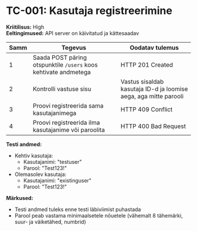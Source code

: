 # TC-001: Kasutaja registreerimine
**Kriitilisus:** High  
**Eeltingimused:** API server on käivitatud ja kättesaadav  

| Samm | Tegevus | Oodatav tulemus |
|------|---------|-----------------|
| 1    | Saada POST päring otspunktile `/users` koos kehtivate andmetega | HTTP 201 Created |
| 2    | Kontrolli vastuse sisu | Vastus sisaldab kasutaja ID-d ja loomise aega, aga mitte parooli |
| 3    | Proovi registreerida sama kasutajanimega | HTTP 409 Conflict |
| 4    | Proovi registreerida ilma kasutajanime või paroolita | HTTP 400 Bad Request |

**Testi andmed:**
- Kehtiv kasutaja:
  - Kasutajanimi: "testuser"
  - Parool: "Test123!"
- Olemasolev kasutaja:
  - Kasutajanimi: "existinguser"
  - Parool: "Test123!"

**Märkused:**
- Testi andmed tuleks enne testi läbiviimist puhastada
- Parool peab vastama minimaalsetele nõuetele (vähemalt 8 tähemärki, suur- ja väiketähed, numbrid) 